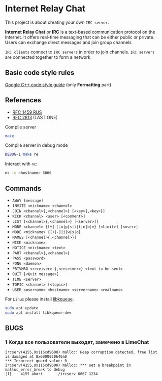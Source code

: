 # Internet Relay Chat

This project is about creating your own `IRC server`.

**Internet Relay Chat** or **IRC** is a text-based communication protocol on the Internet.
It offers real-time messaging that can be either public or private. Users can exchange
direct messages and join group channels

`IRC clients` connect to `IRC servers` in order to join channels. `IRC servers` are connected
together to form a network.

## Basic code style rules

[Google C++ code style guide](https://google.github.io/styleguide/cppguide.html#Formatting) (only **Formatting** part)

## References

- [RFC 1459 RUS](https://www.lissyara.su/doc/rfc/rfc1459/)
- [RFC 2813](https://datatracker.ietf.org/doc/html/rfc2813) (LAST ONE)

Compile server

```bash
make
```

Compile server in debug mode

```bash
DEBUG=1 make re
```

Interact with `nc`:

```bash
nc -c <hostname> 6666
```

## Commands

- `AWAY [message]`
- `INVITE <nickname> <channel>`
- `JOIN <channel>{,<channel>} [<key>{,<key>}]`
- `KICK <channel> <user> [<comment>]`
- `LIST [<channel>{,<channel>} [<server>]]`
- `MODE <channel> {[+|-]|o|p|s|i|t|n|b|v} [<limit>] [<user>]`
- `MODE <nickname> {[+|-]|i|w|s|o}`
- `NAMES [<channel>{,<channel>}]`
- `NICK <nickname>`
- `NOTICE <nickname> <text>`
- `PART <channel>{,<channel>}`
- `PASS <password>`
- `PONG <daemon>`
- `PRIVMSG <receiver> {,<receiver>} <text to be sent>`
- `QUIT [<Quit message>]`
- `TIME <server>`
- `TOPIC <channel> [<topic>]`
- `USER <username> <hostname> <servername> <realname>`

For `Linux` please install [libkqueue](https://github.com/mheily/libkqueue).

```bash
sudo apt update
sudo apt install libkqueue-dev
```

## BUGS

### 1 Когда все пользователи выходят, замечено в LimeChat
```text
ircserv(4155,0x116cd9600) malloc: Heap corruption detected, free list is damaged at 0x6000020640a0
*** Incorrect guard value: 0
ircserv(4155,0x116cd9600) malloc: *** set a breakpoint in malloc_error_break to debug
[1]    4155 abort      ./ircserv 6667 1234
```